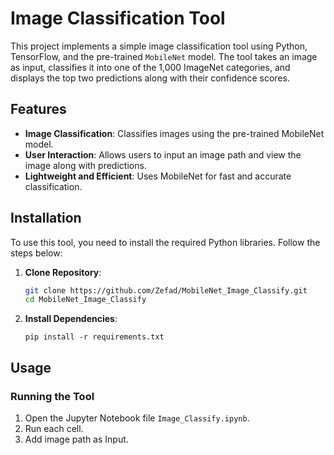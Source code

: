 # Image Classification Tool

This project implements a simple image classification tool using Python, TensorFlow, and the pre-trained `MobileNet` model. The tool takes an image as input, classifies it into one of the 1,000 ImageNet categories, and displays the top two predictions along with their confidence scores.

## Features
- **Image Classification**: Classifies images using the pre-trained MobileNet model.
- **User Interaction**: Allows users to input an image path and view the image along with predictions.
- **Lightweight and Efficient**: Uses MobileNet for fast and accurate classification.

## Installation

To use this tool, you need to install the required Python libraries. Follow the steps below:

1. **Clone Repository**:
   ```bash
   git clone https://github.com/Zefad/MobileNet_Image_Classify.git
   cd MobileNet_Image_Classify
2. **Install Dependencies**:
   ```
   pip install -r requirements.txt
   ```
## Usage

### Running the Tool
1. Open the Jupyter Notebook file `Image_Classify.ipynb`.
2. Run each cell.
3. Add image path as Input.
